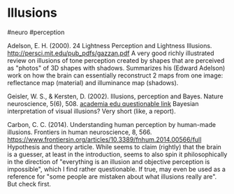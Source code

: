 # Illusions
#neuro #perception

Adelson, E. H. (2000). 24 Lightness Perception and Lightness Illusions.
http://persci.mit.edu/pub_pdfs/gazzan.pdf
A very good richly illustrated review on illusions of tone perception created by shapes that are perceived as "photos" of 3D shapes with shadows. Summarizes  his (Edward Adelson) work on how the brain can essentially reconstruct 2 maps from one image: reflectance map (material) and illuminance map (shadows).

Geisler, W. S., & Kersten, D. (2002). Illusions, perception and Bayes. Nature neuroscience, 5(6), 508.
[academia edu questionable link](https://s3.amazonaws.com/academia.edu.documents/30895024/GeislerKerstennn0602-508.pdf?response-content-disposition=inline%3B%20filename%3Dpdf.pdf&X-Amz-Algorithm=AWS4-HMAC-SHA256&X-Amz-Credential=AKIAIWOWYYGZ2Y53UL3A%2F20200128%2Fus-east-1%2Fs3%2Faws4_request&X-Amz-Date=20200128T051333Z&X-Amz-Expires=3600&X-Amz-SignedHeaders=host&X-Amz-Signature=edbdbab0eacdb82367f02bb1f501c62a3fc1b4f2036001009f1df08864ea6669)
Bayesian interpretation of visual illusions? Very short (like, a report).

Carbon, C. C. (2014). Understanding human perception by human-made illusions. Frontiers in human neuroscience, 8, 566.
https://www.frontiersin.org/articles/10.3389/fnhum.2014.00566/full
Hypothesis and theory article. While seems to claim (rightly) that the brain is a guesser, at least in the introduction, seems to also spin it philosophically in the direction of "everything is an illusion and objective perception is impossible", which I find rather questionable. If true, may even be used as a reference for "some people are mistaken about what illusions really are". But check first.